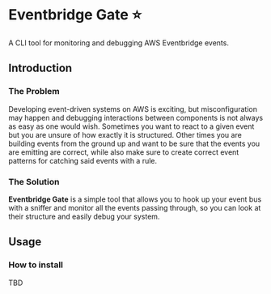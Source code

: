# Eventbridge Gate ⭐

A CLI tool for monitoring and debugging AWS Eventbridge events.


## Introduction
### The Problem
Developing event-driven systems on AWS is exciting, but misconfiguration may happen and debugging interactions between components is not always as easy as one would wish.
Sometimes you want to react to a given event but you are unsure of how exactly it is structured. Other times you are building events from the ground up and want to be sure that
the events you are emitting are correct, while also make sure to create correct event patterns for catching said events with a rule.

### The Solution
**Eventbridge Gate** is a simple tool that allows you to hook up your event bus with a sniffer and monitor all the events passing through, so you can look at their structure and easily debug your system.


## Usage

### How to install
TBD
